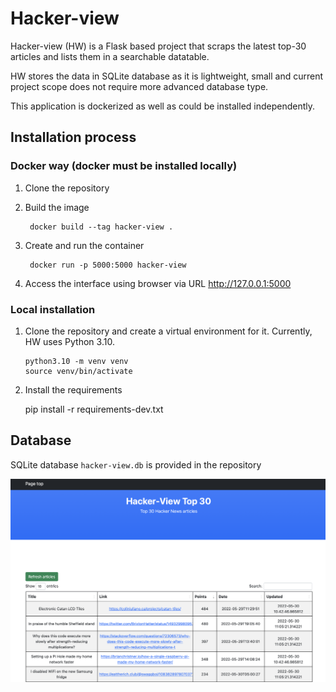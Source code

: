 # Hacker-view

Hacker-view (HW) is a Flask based project that scraps the latest top-30 articles 
and lists them in a searchable datatable.

HW stores the data in SQLite database as it is lightweight, small and current project scope does not
require more advanced database type.

This application is dockerized as well as could be installed independently.


## Installation process

### Docker way (docker must be installed locally)

1. Clone the repository

2. Build the image
    
        docker build --tag hacker-view . 

3. Create and run the container 
        
        docker run -p 5000:5000 hacker-view

4. Access the interface using browser via URL http://127.0.0.1:5000



### Local installation

1. Clone the repository and create a virtual environment for it.
   Currently, HW uses Python 3.10.

       python3.10 -m venv venv
       source venv/bin/activate


2. Install the requirements


      pip install -r requirements-dev.txt



## Database
      
SQLite database `hacker-view.db` is provided in the repository


![demo image](./demo.png)